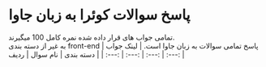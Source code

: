 # پاسخ سوالات کوئرا به زبان جاوا
تمامی جواب های قرار داده شده نمره کامل 100 میگیرند.
<br />به غیر از دسته بندی front-end پاسخ تمامی سوالات به زبان جاوا است.
| لینک جواب | دسته بندی | نام سوال | ردیف |
| :---: | :---: | :---: | :---: |


